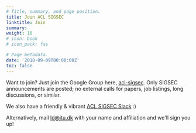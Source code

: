 ```yaml
---
# Title, summary, and page position.
title: Join ACL SIGSEC
linktitle: Join
summary: 
weight: 10
# icon: book
# icon_pack: fas

# Page metadata.
date: '2018-09-09T00:00:00Z'
toc: false
---
```


Want to join? Just join the Google Group here, [acl-sigsec](https://groups.google.com/g/acl-sigsec). Only SIGSEC announcements are posted; no external calls for papers, job listings, long discussions, or similar.

We also have a friendly & vibrant [ACL SIGSEC Slack](https://join.slack.com/t/aclsigsec/shared_invite/zt-27lnhaq93-0usrV4D8Zmh7Fa1k6vtw6Q) :)

Alternatively, mail [ld@itu.dk](ld@itu.dk) with your name and affiliation and we'll sign you up!

